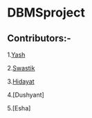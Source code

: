 # DBMSproject

## Contributors:-
1.[Yash](https://github.com/yshgpta)

2.[Swastik](https://github.com/SwastikSingh0301)

3.[Hidayat](https://github.com/masterchef2209)

4.[Dushyant]

5.[Esha]
